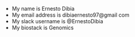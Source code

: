 - My name is Ernesto Dibia
- My email address is dibiaernesto97@gmail com
- My slack username is @ErnestoDibia
- My biostack is Genomics

<!---
ErnestoDibia/ErnestoDibia is a ✨ special ✨ repository because its `README.md` (this file) appears on your GitHub profile.
You can click the Preview link to take a look at your changes.
--->
